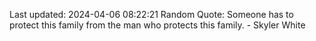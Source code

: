 Last updated: 2024-04-06 08:22:21
Random Quote: Someone has to protect this family from the man who protects this family. - Skyler White